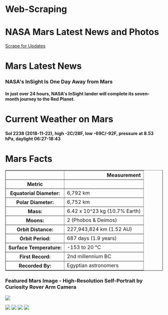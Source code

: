 # Web-Scraping
<div class="container">

<div class="jumbotron">

# **NASA Mars Latest News and Photos**

[Scrape for Updates](http://127.0.0.1:5000/scrape)

# Mars Latest News

### NASA's InSight Is One Day Away from Mars

#### 

**In just over 24 hours, NASA's InSight lander will complete its seven-month journey to the Red Planet.**

# Current Weather on Mars

#### 

**Sol 2238 (2018-11-22), high -2C/28F, low -69C/-92F, pressure at 8.53 hPa, daylight 06:27-18:43**


# Mars Facts

<table border="1" class="dataframe">

<thead>

<tr style="text-align: right;">

<th></th>

<th>Measurement</th>

</tr>

<tr>

<th>Metric</th>

<th></th>

</tr>

</thead>

<tbody>

<tr>

<th>Equatorial Diameter:</th>

<td>6,792 km</td>

</tr>

<tr>

<th>Polar Diameter:</th>

<td>6,752 km</td>

</tr>

<tr>

<th>Mass:</th>

<td>6.42 x 10^23 kg (10.7% Earth)</td>

</tr>

<tr>

<th>Moons:</th>

<td>2 (Phobos & Deimos)</td>

</tr>

<tr>

<th>Orbit Distance:</th>

<td>227,943,824 km (1.52 AU)</td>

</tr>

<tr>

<th>Orbit Period:</th>

<td>687 days (1.9 years)</td>

</tr>

<tr>

<th>Surface Temperature:</th>

<td>-153 to 20 °C</td>

</tr>

<tr>

<th>First Record:</th>

<td>2nd millennium BC</td>

</tr>

<tr>

<th>Recorded By:</th>

<td>Egyptian astronomers</td>

</tr>

</tbody>

</table>

</div>

### Featured Mars Image - **High-Resolution Self-Portrait by Curiosity Rover Arm Camera**

![](https://www.jpl.nasa.gov/spaceimages/images/largesize/PIA16239_hires.jpg)

![](http://astropedia.astrogeology.usgs.gov/download/Mars/Viking/cerberus_enhanced.tif/full.jpg)
![](http://astropedia.astrogeology.usgs.gov/download/Mars/Viking/schiaparelli_enhanced.tif/full.jpg)
![](http://astropedia.astrogeology.usgs.gov/download/Mars/Viking/syrtis_major_enhanced.tif/full.jpg)
![](http://astropedia.astrogeology.usgs.gov/download/Mars/Viking/valles_marineris_enhanced.tif/full.jpg)
